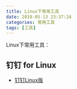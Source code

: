 ```yaml
---
title: Linux下常用工具
date: 2018-05-13 23:37:24
categories: 常用工具
tags: [工具]
---
```


Linux下常用工具：

<!--more-->

## 钉钉 for Linux

* [钉钉Linux版](https://club.doui.cc/t/view/15c8b0ea25957196a9156b2d.html)


